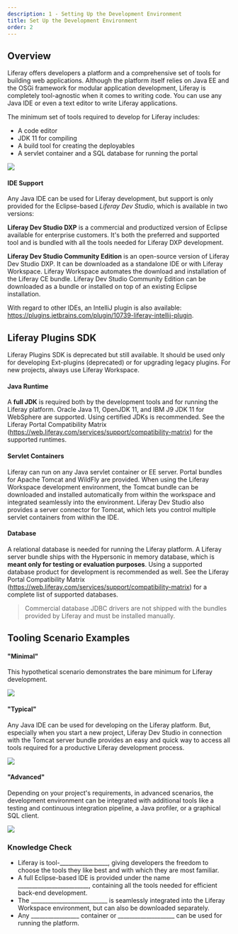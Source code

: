 ```yaml
---
description: 1 - Setting Up the Development Environment
title: Set Up the Development Environment
order: 2
---
```


## Overview

Liferay offers developers a platform and a comprehensive set of tools for building web applications. Although the platform itself relies on Java EE and the OSGi framework for modular application development, Liferay is completely tool-agnostic when it comes to writing code. You can use any Java IDE or even a text editor to write Liferay applications.

The minimum set of tools required to develop for Liferay includes:

* A code editor
* JDK 11 for compiling
* A build tool for creating the deployables
* A servlet container and a SQL database for running the portal

<img src="../images/development-environment-structure.png" style="max-width: 100%;"/>

#### IDE Support

Any Java IDE can be used for Liferay development, but support is only provided for the Eclipse-based *Liferay Dev Studio*, which is available in two versions:

__Liferay Dev Studio DXP__ is a commercial and productized version of Eclipse available for enterprise customers. It's both the preferred and supported tool and is bundled with all the tools needed for Liferay DXP development.

__Liferay Dev Studio Community Edition__ is an open-source version of Liferay Dev Studio DXP. It can be downloaded as a standalone IDE or with Liferay Workspace. Liferay Workspace automates the download and installation of the Liferay CE bundle. Liferay Dev Studio Community Edition can be downloaded as a bundle or installed on top of an existing Eclipse installation.  

With regard to other IDEs, an IntelliJ plugin is also available: https://plugins.jetbrains.com/plugin/10739-liferay-intellij-plugin.

## Liferay Plugins SDK

Liferay Plugins SDK is deprecated but still available. It should be used only for developing Ext-plugins (deprecated) or for upgrading legacy plugins. For new projects, always use Liferay Workspace. 

#### Java Runtime

A __full JDK__ is required both by the development tools and for running the Liferay platform. Oracle Java 11, OpenJDK 11, and IBM J9 JDK 11 for WebSphere are supported. Using certified JDKs is recommended.  See the Liferay Portal Compatibility Matrix (https://web.liferay.com/services/support/compatibility-matrix) for the supported runtimes.

#### Servlet Containers

Liferay can run on any Java servlet container or EE server. Portal bundles for Apache Tomcat and WildFly are provided. When using the Liferay Workspace development environment, the Tomcat bundle can be downloaded and installed automatically from within the workspace and integrated seamlessly into the environment. Liferay Dev Studio also provides a server connector for Tomcat, which lets you control multiple servlet containers from within the IDE.

#### Database

A relational database is needed for running the Liferay platform. A Liferay server bundle ships with the Hypersonic in memory database, which is __meant only for testing or evaluation purposes__. Using a supported database product for development is recommended as well. See the Liferay Portal Compatibility Matrix (https://web.liferay.com/services/support/compatibility-matrix) for a complete list of supported databases.

> Commercial database JDBC drivers are not shipped with the bundles provided by Liferay and must be installed manually.

## Tooling Scenario Examples

#### "Minimal"

This hypothetical scenario demonstrates the bare minimum for Liferay development.

<img src="../images/tooling-scenario-1.png" style="max-width: 100%;"/>

#### "Typical"

Any Java IDE can be used for developing on the Liferay platform. But, especially when you start a new project, Liferay Dev Studio in connection with the Tomcat server bundle provides an easy and quick way to access all tools required for a productive Liferay development process.

<img src="../images/tooling-scenario-2.png" style="max-width: 100%;"/>

#### "Advanced"

Depending on your project's requirements, in advanced scenarios, the development environment can be integrated with additional tools like a testing and continuous integration pipeline, a Java profiler, or a graphical SQL client.

<img src="../images/tooling-scenario-3.png" style="max-width: 100%;"/>

<br />

<div class="summary-chapter">
<h3>Knowledge Check</h3>
<ul>
	<li>Liferay is tool-_________________, giving developers the freedom to choose the tools they like best and with which they are most familiar.</li>
	<li>A full Eclipse-based IDE is provided under the name _________________________, containing all the tools needed for efficient back-end development.</li>
	<li>The ___________________________ is seamlessly integrated into the Liferay Workspace environment, but can also be downloaded separately.</li>
	<li>Any _________________ container or ____________________ can be used for running the platform.</li>
</div>